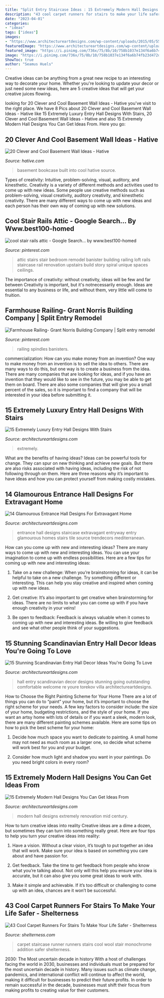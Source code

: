 ```yaml
---
title: "Split Entry Staircase Ideas : 15 Extremely Modern Hall Designs You Can Get Ideas From"
description: "43 cool carpet runners for stairs to make your life safer"
date: "2023-04-01"
categories:
- "ideas"
tags: ["ideas"]
images:
- "https://www.architectureartdesigns.com/wp-content/uploads/2015/05/559.jpg"
featuredImage: "https://www.architectureartdesigns.com/wp-content/uploads/2015/05/559.jpg"
featured_image: "https://i.pinimg.com/736x/75/8b/10/758b1037e134f6a6b74fb23d472d972c--building-stairs-how-to-build-stairs.jpg"
image: "https://i.pinimg.com/736x/75/8b/10/758b1037e134f6a6b74fb23d472d972c--building-stairs-how-to-build-stairs.jpg"
ShowToc: true
author: "Seamus Huels"
---
```



Creative ideas can be anything from a great new recipe to an interesting way to decorate your home. Whether you're looking to update your decor or just need some new ideas, here are 5 creative ideas that will get your creative juices flowing.

	

		
looking for 20 Clever and Cool Basement Wall Ideas - Hative you've visit to the right place. We have 8 Pics about 20 Clever and Cool Basement Wall Ideas - Hative like 15 Extremely Luxury Entry Hall Designs With Stairs, 20 Clever and Cool Basement Wall Ideas - Hative and also 15 Extremely Modern Hall Designs You Can Get Ideas From. Here you go:
		
    
## 20 Clever And Cool Basement Wall Ideas - Hative

<img loading=lazy src="https://hative.com/wp-content/uploads/2014/05/basement-wall-ideas/20-bookcase-in-basement-wall.jpg" onerror="this.onerror=null;this.src='https://tse3.mm.bing.net/th?id=OIP.5ls36B5bKwGYwSnnwifRuQAAAA&amp;pid=15.1';" alt="20 Clever and Cool Basement Wall Ideas - Hative">

_Source: hative.com_

>basement bookcase built into cool hative source. 

	

Types of creativity: Intuitive, problem-solving, visual, auditory, and kinesthetic.
Creativity is a variety of different methods and activities used to come up with new ideas. Some people use creative methods such as problem-solving, visual creativity, auditory creativity, and kinesthetic creativity. There are many different ways to come up with new ideas and each person has their own way of coming up with new solutions.

    
## Cool Stair Rails Attic - Google Search... By Www.best100-homed

<img loading=lazy src="https://i.pinimg.com/736x/75/8b/10/758b1037e134f6a6b74fb23d472d972c--building-stairs-how-to-build-stairs.jpg" onerror="this.onerror=null;this.src='https://tse2.mm.bing.net/th?id=OIP.qnIQNW7i6BQbKoP0SAs2fAAAAA&amp;pid=15.1';" alt="cool stair rails attic - Google Search... by www.best100-homed">

_Source: pinterest.com_

>attic stairs stair bedroom remodel banister building railing loft rails staircase rail renovation upstairs build story spiral unique spaces ceilings. 

	

The importance of creativity: without creativity, ideas will be few and far between
Creativity is important, but it's notnecessarily enough. Ideas are essential to any business or life, and without them, very little will come to fruition.

    
## Farmhouse Railing- Grant Norris Building Company | Split Entry Remodel

<img loading=lazy src="https://i.pinimg.com/736x/38/6e/95/386e9506692754fe8273fdcd02909244.jpg" onerror="this.onerror=null;this.src='https://tse3.mm.bing.net/th?id=OIP.Kc0-tYTLJYO1xs1f7Jc9hgHaJ3&amp;pid=15.1';" alt="Farmhouse Railing- Grant Norris Building Company | Split entry remodel">

_Source: pinterest.com_

>railing spindles banisters. 

	

commercialization: How can you make money from an invention?
One way to make money from an invention is to sell the idea to others. There are many ways to do this, but one way is to create a business from the idea. There are many companies that are looking for ideas, and if you have an invention that they would like to see in the future, you may be able to get them on board. There are also some companies that will give you a small percent of the sales, so it is important to find a company that will be interested in your idea before submitting it.

    
## 15 Extremely Luxury Entry Hall Designs With Stairs

<img loading=lazy src="https://www.architectureartdesigns.com/wp-content/uploads/2014/08/15-Extremely-Luxury-Entry-Hall-Designs-With-Stairs-13.jpg" onerror="this.onerror=null;this.src='https://tse1.mm.bing.net/th?id=OIP.hy1J9XfsstnC_5rApsHzlgHaLH&amp;pid=15.1';" alt="15 Extremely Luxury Entry Hall Designs With Stairs">

_Source: architectureartdesigns.com_

>extremely. 

	

What are the benefits of having ideas?
Ideas can be powerful tools for change. They can spur on new thinking and achieve new goals. But there are also risks associated with having ideas, including the risk of not following through on them. Here are three reasons why it’s important to have ideas and how you can protect yourself from making costly mistakes.

    
## 14 Glamourous Entrance Hall Designs For Extravagant Home

<img loading=lazy src="https://www.architectureartdesigns.com/wp-content/uploads/2015/05/559.jpg" onerror="this.onerror=null;this.src='https://tse4.mm.bing.net/th?id=OIP.lkroiKAIuzPQF86tqvwDogHaJm&amp;pid=15.1';" alt="14 Glamourous Entrance Hall Designs For Extravagant Home">

_Source: architectureartdesigns.com_

>entrance hall designs staircase extravagant entryway entry glamourous homes stairs tile source trendecors mediterranean. 

	

How can you come up with new and interesting ideas?
There are many ways to come up with new and interesting ideas. You can use your imagination to come up with endless possibilities. Here are a few tips for coming up with new and interesting ideas:
1. Take on a new challenge: When you’re brainstorming for ideas, it can be helpful to take on a new challenge. Try something different or interesting. This can help you stay creative and inspired when coming up with new ideas.

2. Get creative: It’s also important to get creative when brainstorming for ideas. There are no limits to what you can come up with if you have enough creativity in your veins!

3. Be open to feedback: Feedback is always valuable when it comes to coming up with new and interesting ideas. Be willing to give feedback and see what other people think of your suggestions.

    
## 15 Stunning Scandinavian Entry Hall Decor Ideas You&#039;re Going To Love

<img loading=lazy src="http://www.architectureartdesigns.com/wp-content/uploads/2016/11/15-Stunning-Scandinavian-Entry-Hall-Decor-Ideas-Youre-Going-To-Love-10-630x945.jpg" onerror="this.onerror=null;this.src='https://tse1.mm.bing.net/th?id=OIP.uVJiBt4p79KEdV95uUr05gHaLH&amp;pid=15.1';" alt="15 Stunning Scandinavian Entry Hall Decor Ideas You&#039;re Going To Love">

_Source: architectureartdesigns.com_

>hall entry scandinavian decor designs stunning going outstanding comfortable welcome re youre torekov villa architectureartdesigns. 

	

How to Choose the Right Painting Scheme for Your Home
There are a lot of things you can do to “paint” your home, but it’s important to choose the right scheme for your needs. A few key factors to consider include: the size of your home, budgeting restrictions, and the style of your home. If you want an artsy home with lots of details or if you want a sleek, modern look, there are many different painting schemes available. Here are some tips on how to pick the best scheme for your home:
1. Decide how much space you want to dedicate to painting. A small home may not need as much room as a larger one, so decide what scheme will work best for you and your budget.

2. Consider how much light and shadow you want in your paintings. Do you need bright colors in every room?

    
## 15 Extremely Modern Hall Designs You Can Get Ideas From

<img loading=lazy src="https://www.architectureartdesigns.com/wp-content/uploads/2014/12/15-Extremely-Modern-Hall-Designs-You-Can-Get-Ideas-From-11-630x945.jpg" onerror="this.onerror=null;this.src='https://tse2.mm.bing.net/th?id=OIP.mtK1yx3q1v92N1qbPvslTgHaLH&amp;pid=15.1';" alt="15 Extremely Modern Hall Designs You Can Get Ideas From">

_Source: architectureartdesigns.com_

>modern hall designs extremely renovation mid century. 

	

How to turn creative ideas into reality
Creative ideas are a dime a dozen, but sometimes they can turn into something really great. Here are four tips to help you turn your creative ideas into reality:
1. Have a vision. Without a clear vision, it’s tough to put together an idea that will work. Make sure your idea is based on something you care about and have passion for.

2. Get feedback. Take the time to get feedback from people who know what you’re talking about. Not only will this help you ensure your idea is accurate, but it can also give you some great ideas to work with.

3. Make it simple and achievable. If it’s too difficult or challenging to come up with an idea, chances are it won’t be successful.

    
## 43 Cool Carpet Runners For Stairs To Make Your Life Safer - Shelterness

<img loading=lazy src="https://i.shelterness.com/2011/09/monochrome-wool-carpet-runner-is-a-great-addition-to-a-black-and-white-staircase.jpg" onerror="this.onerror=null;this.src='https://tse3.mm.bing.net/th?id=OIP.dorfzjiFojNIOix3P5SviQHaLH&amp;pid=15.1';" alt="43 Cool Carpet Runners For Stairs To Make Your Life Safer - Shelterness">

_Source: shelterness.com_

>carpet staircase runner runners stairs cool wool stair monochrome addition safer shelterness. 

	

2030: The Most uncertain decade in history
With a host of challenges facing the world in 2030, businesses and individuals must be prepared for the most uncertain decade in history. Many issues such as climate change, pandemics, and international conflict will continue to affect the world, making it difficult for businesses to predict their future profits. In order to remain successful in the decade, businesses must shift their focus from making profits to creating value for their customers.

